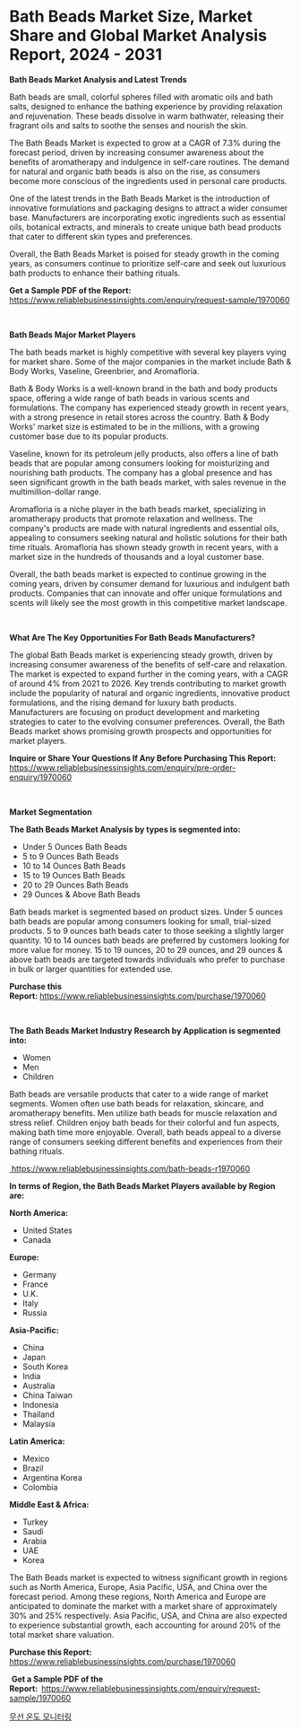 <p><h1>Bath Beads Market Size, Market Share and Global Market Analysis Report, 2024 - 2031</h1></p><p><strong>Bath Beads Market Analysis and Latest Trends</strong></p>
<p><p>Bath beads are small, colorful spheres filled with aromatic oils and bath salts, designed to enhance the bathing experience by providing relaxation and rejuvenation. These beads dissolve in warm bathwater, releasing their fragrant oils and salts to soothe the senses and nourish the skin.</p><p>The Bath Beads Market is expected to grow at a CAGR of 7.3% during the forecast period, driven by increasing consumer awareness about the benefits of aromatherapy and indulgence in self-care routines. The demand for natural and organic bath beads is also on the rise, as consumers become more conscious of the ingredients used in personal care products.</p><p>One of the latest trends in the Bath Beads Market is the introduction of innovative formulations and packaging designs to attract a wider consumer base. Manufacturers are incorporating exotic ingredients such as essential oils, botanical extracts, and minerals to create unique bath bead products that cater to different skin types and preferences.</p><p>Overall, the Bath Beads Market is poised for steady growth in the coming years, as consumers continue to prioritize self-care and seek out luxurious bath products to enhance their bathing rituals.</p></p>
<p><strong>Get a Sample PDF of the Report:&nbsp;</strong> <a href="https://www.reliablebusinessinsights.com/enquiry/request-sample/1970060">https://www.reliablebusinessinsights.com/enquiry/request-sample/1970060</a></p>
<p>&nbsp;</p>
<p><strong>Bath Beads Major Market Players</strong></p>
<p><p>The bath beads market is highly competitive with several key players vying for market share. Some of the major companies in the market include Bath & Body Works, Vaseline, Greenbrier, and Aromafloria.</p><p>Bath & Body Works is a well-known brand in the bath and body products space, offering a wide range of bath beads in various scents and formulations. The company has experienced steady growth in recent years, with a strong presence in retail stores across the country. Bath & Body Works' market size is estimated to be in the millions, with a growing customer base due to its popular products.</p><p>Vaseline, known for its petroleum jelly products, also offers a line of bath beads that are popular among consumers looking for moisturizing and nourishing bath products. The company has a global presence and has seen significant growth in the bath beads market, with sales revenue in the multimillion-dollar range.</p><p>Aromafloria is a niche player in the bath beads market, specializing in aromatherapy products that promote relaxation and wellness. The company's products are made with natural ingredients and essential oils, appealing to consumers seeking natural and holistic solutions for their bath time rituals. Aromafloria has shown steady growth in recent years, with a market size in the hundreds of thousands and a loyal customer base.</p><p>Overall, the bath beads market is expected to continue growing in the coming years, driven by consumer demand for luxurious and indulgent bath products. Companies that can innovate and offer unique formulations and scents will likely see the most growth in this competitive market landscape.</p></p>
<p>&nbsp;</p>
<p><strong>What Are The Key Opportunities For Bath Beads Manufacturers?</strong></p>
<p><p>The global Bath Beads market is experiencing steady growth, driven by increasing consumer awareness of the benefits of self-care and relaxation. The market is expected to expand further in the coming years, with a CAGR of around 4% from 2021 to 2026. Key trends contributing to market growth include the popularity of natural and organic ingredients, innovative product formulations, and the rising demand for luxury bath products. Manufacturers are focusing on product development and marketing strategies to cater to the evolving consumer preferences. Overall, the Bath Beads market shows promising growth prospects and opportunities for market players.</p></p>
<p><strong>Inquire or Share Your Questions If Any Before Purchasing This Report:</strong> <a href="https://www.reliablebusinessinsights.com/enquiry/pre-order-enquiry/1970060">https://www.reliablebusinessinsights.com/enquiry/pre-order-enquiry/1970060</a></p>
<p>&nbsp;</p>
<p><strong>Market Segmentation</strong></p>
<p><strong>The Bath Beads Market Analysis by types is segmented into:</strong></p>
<p><ul><li>Under 5 Ounces Bath Beads</li><li>5 to 9 Ounces Bath Beads</li><li>10 to 14 Ounces Bath Beads</li><li>15 to 19 Ounces Bath Beads</li><li>20 to 29 Ounces Bath Beads</li><li>29 Ounces & Above Bath Beads</li></ul></p>
<p><p>Bath beads market is segmented based on product sizes. Under 5 ounces bath beads are popular among consumers looking for small, trial-sized products. 5 to 9 ounces bath beads cater to those seeking a slightly larger quantity. 10 to 14 ounces bath beads are preferred by customers looking for more value for money. 15 to 19 ounces, 20 to 29 ounces, and 29 ounces & above bath beads are targeted towards individuals who prefer to purchase in bulk or larger quantities for extended use.</p></p>
<p><strong>Purchase this Report:&nbsp;</strong><a href="https://www.reliablebusinessinsights.com/purchase/1970060">https://www.reliablebusinessinsights.com/purchase/1970060</a></p>
<p>&nbsp;</p>
<p><strong>The Bath Beads Market Industry Research by Application is segmented into:</strong></p>
<p><ul><li>Women</li><li>Men</li><li>Children</li></ul></p>
<p><p>Bath beads are versatile products that cater to a wide range of market segments. Women often use bath beads for relaxation, skincare, and aromatherapy benefits. Men utilize bath beads for muscle relaxation and stress relief. Children enjoy bath beads for their colorful and fun aspects, making bath time more enjoyable. Overall, bath beads appeal to a diverse range of consumers seeking different benefits and experiences from their bathing rituals.</p></p>
<p><a href="https://www.reliablebusinessinsights.com/bath-beads-r1970060">&nbsp;https://www.reliablebusinessinsights.com/bath-beads-r1970060</a></p>
<p><strong>In terms of Region, the Bath Beads Market Players available by Region are:</strong></p>
<p>
    <p> <strong> North America: </strong>
        <ul>
            <li>United States</li>
            <li>Canada</li>
        </ul>
        </p> 
    <p> <strong> Europe: </strong>
        <ul>
            <li>Germany</li>
            <li>France</li>
            <li>U.K.</li>
            <li>Italy</li>
            <li>Russia</li>
        </ul>
        </p> 
    <p> <strong> Asia-Pacific: </strong>
        <ul>
            <li>China</li>
            <li>Japan</li>
            <li>South Korea</li>
            <li>India</li>
            <li>Australia</li>
            <li>China Taiwan</li>
            <li>Indonesia</li>
            <li>Thailand</li>
            <li>Malaysia</li>
        </ul>
        </p> 
    <p> <strong> Latin America: </strong>
        <ul>
            <li>Mexico</li>
            <li>Brazil</li>
            <li>Argentina Korea</li>
            <li>Colombia</li>
        </ul>
        </p> 
    <p> <strong> Middle East & Africa: </strong>
        <ul>
            <li>Turkey</li>
            <li>Saudi</li>
            <li>Arabia</li>
            <li>UAE</li>
            <li>Korea</li>
        </ul>
    </p>
    </p>
<p><p>The Bath Beads market is expected to witness significant growth in regions such as North America, Europe, Asia Pacific, USA, and China over the forecast period. Among these regions, North America and Europe are anticipated to dominate the market with a market share of approximately 30% and 25% respectively. Asia Pacific, USA, and China are also expected to experience substantial growth, each accounting for around 20% of the total market share valuation.</p></p>
<p><strong>Purchase this Report: </strong><a href="https://www.reliablebusinessinsights.com/purchase/1970060">https://www.reliablebusinessinsights.com/purchase/1970060</a></p>
<p>&nbsp;<strong>Get a Sample PDF of the Report:&nbsp;&nbsp;</strong><a href="https://www.reliablebusinessinsights.com/enquiry/request-sample/1970060">https://www.reliablebusinessinsights.com/enquiry/request-sample/1970060</a></p>
<p><strong></strong></p>
<p><p><a href="https://github.com/vss5505pa7z1p/Market-Research-Report-List-3/blob/main/683355710862.md">무선 온도 모니터링</a></p></p>